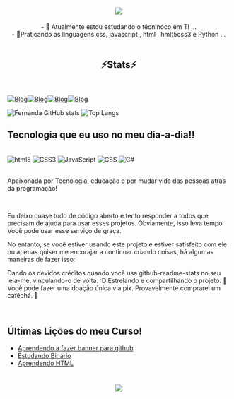 
<h1 align="center">
<img src="https://readme-typing-svg.herokuapp.com/?font=Righteous&size=35&center=true&vCenter=true&width=500&height=70&duration=4000&lines=Olá!+👋;+me+chamo+Fernanda+Batista!;" />
<br> 
</h1>

<div  align="center" >
  - 🔭 Atualmente estou estudando o técninoco em TI ...
  <br>
- 🌱Praticando as linguagens  css, javascript , html , hmlt5css3 e Python ...
</div>
<br>

<h2 align="center" >⚡Stats⚡</h2>
<br>

[![ Blog](https://img.shields.io/badge/GitHub-100000?style=for-the-badge&logo=github&logoColor=white)](https://github.com/Fernandass2)[![ Blog](https://img.shields.io/badge/Instagram-E4405F?style=for-the-badge&logo=instagram&logoColor=white)](https://www.instagram.com/_nandaaaab/)[![Blog](https://img.shields.io/badge/LinkedIn-0077B5?style=for-the-badge&logo=linkedin&logoColor=white)](https://www.linkedin.com/in/fernanda-batista-b2b907120/)[![Blog](https://img.shields.io/badge/HTML-239120?style=for-the-badge&logo=html5&logoColor=white)](https://github.com/Fernandass2/AuladeHTML)



![Fernanda GitHub stats](https://github-readme-stats.vercel.app/api?username=fernandass2&show_icons=true&theme=radical)  ![Top Langs](https://github-readme-stats.vercel.app/api/top-langs/?username=fernandass2&layout=compact)


## Tecnologia que eu uso no meu dia-a-dia!!

<div style="display: inline_block"><br/>
<img align: center; alt="html5" src="https://img.shields.io/badge/HTML5-E34F26?style=for-the-badge&logo=html5&logoColor=white">
<img align: center; alt="CSS3" src="https://img.shields.io/badge/CSS3-1572B6?style=for-the-badge&logo=css3&logoColor=white">
<img align: center; alt="JavaScript" src="https://img.shields.io/badge/JavaScript-323330?style=for-the-badge&logo=javascript&logoColor=F7DF1E">
<img align: center; alt="CSS" src="https://img.shields.io/badge/CSS-239120?&style=for-the-badge&logo=css3&logoColor=white">
<img align: center; alt="C#" src="https://img.shields.io/badge/C%23-239120?style=for-the-badge&logo=c-sharp&logoColor=white">

</div><br/>

 Apaixonada por Tecnologia, educação e por mudar vida das pessoas atrás da programação!

<br/>

Eu deixo quase tudo de código aberto e tento responder a todos que precisam de ajuda para usar esses projetos. Obviamente, isso leva tempo. Você pode usar esse serviço de graça.

No entanto, se você estiver usando este projeto e estiver satisfeito com ele ou apenas quiser me encorajar a continuar criando coisas, há algumas maneiras de fazer isso:

Dando os devidos créditos quando você usa github-readme-stats no seu leia-me, vinculando-o de volta. :D
Estrelando e compartilhando o projeto. 🚀
Você pode fazer uma doação única via pix. Provavelmente comprarei
um caféchá. 🍵



<br/>

## Últimas Lições do meu Curso!

- [Aprendendo a fazer banner para github](https://github.com/Fernandass2/Fernandass2)<br/>
- [Estudando Binário](https://github.com/Fernandass2/BIN-RIO)<br/>
- [Aprendendo HTML](https://github.com/Fernandass2/AuladeHTML)


<h1 align="center">
<img src="https://readme-typing-svg.herokuapp.com/?font=Righteous&size=35&center=true&vCenter=true&width=500&height=70&duration=4000&lines=Obrigada+pela+atenção+e+volte+sempre!;" />
</h1>
